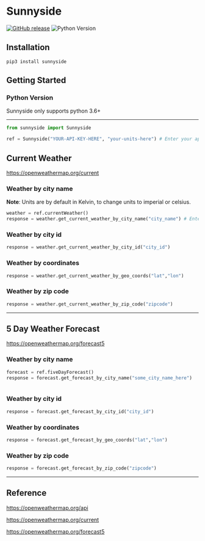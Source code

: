 # Sunnyside

[![GitHub release](https://img.shields.io/github/v/release/junqili259/Sunnyside?include_prereleases)](https://github.com/junqili259/Sunnyside/releases)
![Python Version](https://img.shields.io/pypi/pyversions/sunnyside)

## Installation
```
pip3 install sunnyside
```

## Getting Started
### Python Version
Sunnyside only supports python 3.6+
_________________________________________________________________________________________________________________________________________________________________________________

```python
from sunnyside import Sunnyside

ref = Sunnyside("YOUR-API-KEY-HERE", "your-units-here") # Enter your api key here
```

## Current Weather
https://openweathermap.org/current

### Weather by city name
**Note**: Units are by default in Kelvin, to change units to imperial or celsius.

```python
weather = ref.currentWeather()
response = weather.get_current_weather_by_city_name("city_name") # Enter your city name here
```
### Weather by city id
```python
response = weather.get_current_weather_by_city_id("city_id")
```
### Weather by coordinates 
```python
response = weather.get_current_weather_by_geo_coords("lat","lon")
```
### Weather by zip code
```python
response = weather.get_current_weather_by_zip_code("zipcode")
```

_________________________________________________________________________________________________________________________________________________________________________________
## 5 Day Weather Forecast
https://openweathermap.org/forecast5

### Weather by city name

```python
forecast = ref.fiveDayForecast()
response = forecast.get_forecast_by_city_name("some_city_name_here")
```

```python

```
### Weather by city id
```python
response = forecast.get_forecast_by_city_id("city_id")
```
### Weather by coordinates 
```python
response = forecast.get_forecast_by_geo_coords("lat","lon")
```
### Weather by zip code
```python
response = forecast.get_forecast_by_zip_code("zipcode")
```

_________________________________________________________________________________________________________________________________________________________________________________

## Reference
https://openweathermap.org/api

https://openweathermap.org/current

https://openweathermap.org/forecast5
